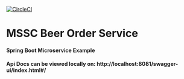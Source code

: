 [![CircleCI](https://circleci.com/gh/IvanSimeonov/mssc-beer-order-service/tree/main.svg?style=svg)](https://circleci.com/gh/IvanSimeonov/mssc-beer-order-service/tree/main)

# MSSC Beer Order Service

#### Spring Boot Microservice Example

#### Api Docs can be viewed locally on: http://localhost:8081/swagger-ui/index.html#/